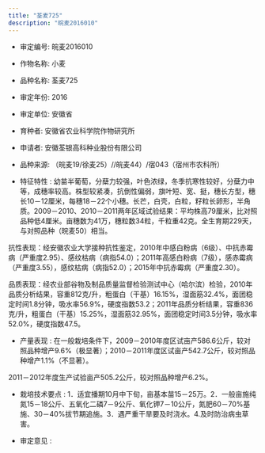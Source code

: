 ```yaml
---
title: "荃麦725"
description: "皖麦2016010"
---
```

* 审定编号:  皖麦2016010

*  作物名称:  小麦

*  品种名称:  荃麦725

*  审定年份:  2016

*  审定单位:  安徽省

* 育种者:  安徽省农业科学院作物研究所

*  申请者:  安徽荃银高科种业股份有限公司

*  品种来源:  （皖麦19/徐麦25）//皖麦44）/宿043（宿州市农科所）


*  特征特性 : 
幼苗半葡萄，分蘖力较强，叶色浓绿，冬季抗寒性较好，分蘖力中等，成穗率较高。株型较紧凑，抗倒性偏弱，旗叶短、宽、挺，穗长方型，穗长10－12厘米，每穗18－22个小穗。长芒，白壳，白粒，籽粒长卵形，半角质。2009－2010、2010－2011两年区域试验结果：平均株高79厘米，比对照品种低4厘米。亩穗数为41万，穗粒数34粒，千粒重42克。全生育期229天，与对照品种（皖麦50）相当。
抗性表现：经安徽农业大学接种抗性鉴定，2010年中感白粉病（6级）、中抗赤霉病（严重度2.95）、感纹枯病（病指54.0）；2011年高感白粉病（7级），感赤霉病（严重度3.55），感纹枯病（病指52.0）；2015年中抗赤霉病（严重度2.30）。
品质表现：经农业部谷物及制品质量监督检验测试中心（哈尔滨）检验，2010年品质分析结果，容重812克/升，粗蛋白（干基）16.15%，湿面筋32.4%，面团稳定时间1.8分钟，吸水率56.9%，硬度指数53.2；2011年品质分析结果，容重836克/升，粗蛋白（干基）15.25%，湿面筋32.95%，面团稳定时间3.5分钟，吸水率52.0%，硬度指数47.5。

 
*  产量表现 : 
在一般栽培条件下，2009－2010年度区试亩产586.6公斤，较对照品种增产9.6%（极显著）；2010－2011年度区试亩产542.7公斤，较对照品种增产1.1%（不显著）。
2011－2012年度生产试验亩产505.2公斤，较对照品种增产6.2%。


*  栽培技术要点 : 
1．适宜播期10月中下旬，亩基本苗15－25万。2．一般亩施纯氮15－18公斤、五氧化二磷7－9公斤、氧化钾7－10公斤，氮肥60－70%基施、30－40%拔节期追施。3．遇严重干旱要及时浇水。4.及时防治病虫草害。


*  审定意见 : 

